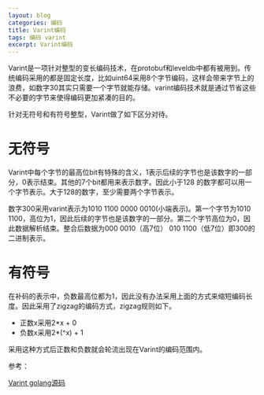 ```yaml
---
layout: blog
categories: 编码
title: Varint编码
tags: 编码 varint
excerpt: Varint编码
---
```


Varint是一项针对整型的变长编码技术，在protobuf和leveldb中都有被用到。传统编码采用的都是固定长度，比如uint64采用8个字节编码，这样会带来字节上的浪费，如数字30其实只需要一个字节就能存储。varint编码技术就是通过节省这些不必要的字节来使得编码更加紧凑的目的。

针对无符号和有符号整型，Varint做了如下区分对待。

# 无符号

Varint中每个字节的最高位bit有特殊的含义，1表示后续的字节也是该数字的一部分，0表示结束。其他的7个bit都用来表示数字。因此小于128 的数字都可以用一个字节表示。大于128的数字，至少需要两个字节表示。

数字300采用varint表示为1010 1100 0000 0010(小端表示)。第一个字节为1010 1100，高位为1，因此后续的字节也是该数字的一部分。第二个字节高位为0，因此数据解析结束。整合后数据为000 0010（高7位） 010 1100（低7位）即300的二进制表示。

# 有符号

在补码的表示中，负数最高位都为1，因此没有办法采用上面的方式来缩短编码长度。因此采用了zigzag的编码方式，zigzag规则如下。

* 正数x采用2\*x + 0
* 负数x采用2\*(^x) + 1

采用这种方式后正数和负数就会轮流出现在Varint的编码范围内。


参考：

[Varint golang源码](https://golang.org/src/encoding/binary/varint.go)

